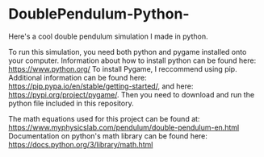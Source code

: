 # DoublePendulum-Python-
Here's a cool double pendulum simulation I made in python.

To run this simulation, you need both python and pygame installed onto your computer. Information about how to install python can be found here: https://www.python.org/
To install Pygame, I reccommend using pip. Additional information can be found here: https://pip.pypa.io/en/stable/getting-started/, and here: https://pypi.org/project/pygame/. 
Then you need to download and run the python file included in this repository.


The math equations used for this project can be found at: https://www.myphysicslab.com/pendulum/double-pendulum-en.html
Documentation on python's math library can be found here: https://docs.python.org/3/library/math.html
